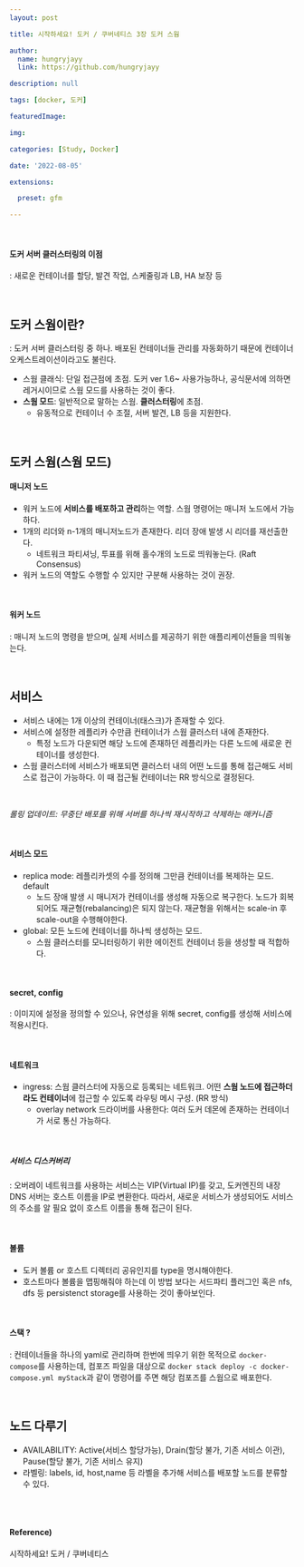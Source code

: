 ```yaml
---
layout: post

title: 시작하세요! 도커 / 쿠버네티스 3장 도커 스웜

author: 
  name: hungryjayy
  link: https://github.com/hungryjayy

description: null

tags: [docker, 도커]

featuredImage: 

img: 

categories: [Study, Docker]

date: '2022-08-05'

extensions:

  preset: gfm

---
```


<br>

#### 도커 서버 클러스터링의 이점

: 새로운 컨테이너를 할당, 발견 작업, 스케줄링과 LB, HA 보장 등

<br>

## 도커 스웜이란?

: 도커 서버 클러스터링 중 하나. 배포된 컨테이너들 관리를 자동화하기 때문에 컨테이너 오케스트레이션이라고도 불린다.

* 스웜 클래식: 단일 접근점에 초점. 도커 ver 1.6~ 사용가능하나, 공식문서에 의하면 레거시이므로 스웜 모드를 사용하는 것이 좋다.
* **스웜 모드**: 일반적으로 말하는 스웜. **클러스터링**에 초점.
  * 유동적으로 컨테이너 수 조절, 서버 발견, LB 등을 지원한다.

<br>

## 도커 스웜(스웜 모드)

#### 매니저 노드

- 워커 노드에 **서비스를 배포하고 관리**하는 역할. 스웜 명령어는 매니저 노드에서 가능하다.
- 1개의 리더와 n-1개의 매니저노드가 존재한다. 리더 장애 발생 시 리더를 재선출한다.
  - 네트워크 파티셔닝, 투표를 위해 홀수개의 노드로 띄워놓는다. (Raft Consensus)
- 워커 노드의 역할도 수행할 수 있지만 구분해 사용하는 것이 권장.

<br>

#### 워커 노드

: 매니저 노드의 명령을 받으며, 실제 서비스를 제공하기 위한 애플리케이션들을 띄워놓는다.

<br>

## 서비스

* 서비스 내에는 1개 이상의 컨테이너(태스크)가 존재할 수 있다.
* 서비스에 설정한 레플리카 수만큼 컨테이너가 스웜 클러스터 내에 존재한다.
  * 특정 노드가 다운되면 해당 노드에 존재하던 레플리카는 다른 노드에 새로운 컨테이너를 생성한다.
* 스웜 클러스터에 서비스가 배포되면 클러스터 내의 어떤 노드를 통해 접근해도 서비스로 접근이 가능하다. 이 때 접근될 컨테이너는 RR 방식으로 결정된다.

<br>

*롤링 업데이트: 무중단 배포를 위해 서버를 하나씩 재시작하고 삭제하는 매커니즘*

<br>

#### 서비스 모드

* replica mode: 레플리카셋의 수를 정의해 그만큼 컨테이너를 복제하는 모드. default
  * 노드 장애 발생 시 매니저가 컨테이너를 생성해 자동으로 복구한다. 노드가 회복되어도 재균형(rebalancing)은 되지 않는다. 재균형을 위해서는 scale-in 후 scale-out을 수행해야한다.
* global: 모든 노드에 컨테이너를 하나씩 생성하는 모드.
  * 스웜 클러스터를 모니터링하기 위한 에이전트 컨테이너 등을 생성할 때 적합하다.

<br>

#### secret, config

: 이미지에 설정을 정의할 수 있으나, 유연성을 위해 secret, config를 생성해 서비스에 적용시킨다.

<br>

#### 네트워크

* ingress: 스웜 클러스터에 자동으로 등록되는 네트워크. 어떤 **스웜 노드에 접근하더라도 컨테이너**에 접근할 수 있도록 라우팅 메시 구성. (RR 방식)
  * overlay network 드라이버를 사용한다: 여러 도커 데몬에 존재하는 컨테이너가 서로 통신 가능하다.

<br>

##### 서비스 디스커버리

: 오버레이 네트워크를 사용하는 서비스는 VIP(Virtual IP)를 갖고, 도커엔진의 내장 DNS 서버는 호스트 이름을 IP로 변환한다. 따라서, 새로운 서비스가 생성되어도 서비스의 주소를 알 필요 없이 호스트 이름을 통해 접근이 된다.

<br>

#### 볼륨

* 도커 볼륨 or 호스트 디렉터리 공유인지를 type을 명시해야한다.
* 호스트마다 볼륨을 맵핑해줘야 하는데 이 방법 보다는 서드파티 플러그인 혹은 nfs, dfs 등 persistenct storage를 사용하는 것이 좋아보인다.

<br>

#### 스택 ?

: 컨테이너들을 하나의 yaml로 관리하며 한번에 띄우기 위한 목적으로 `docker-compose`를 사용하는데, 컴포즈 파일을 대상으로 `docker stack deploy -c docker-compose.yml myStack`과 같이 명령어를 주면 해당 컴포즈를 스웜으로 배포한다.

<br>

## 노드 다루기

* AVAILABILITY: Active(서비스 할당가능), Drain(할당 불가, 기존 서비스 이관), Pause(할당 불가, 기존 서비스 유지)
* 라벨링: labels, id, host,name 등 라벨을 추가해 서비스를 배포할 노드를 분류할 수 있다.

<br><br>

#### Reference)

시작하세요! 도커 / 쿠버네티스